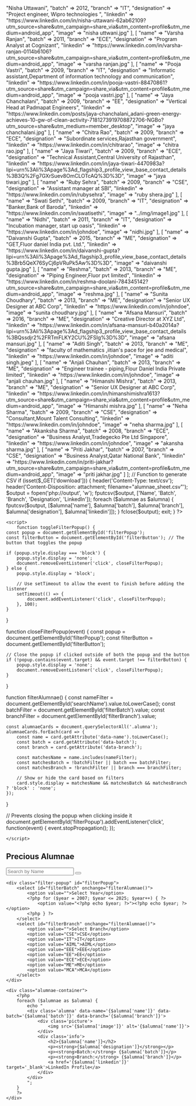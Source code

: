 <?php
// Alumnae data array
$alumnae = [
    [
        "name" => "Nisha Uttawani",
        "batch" => 2012,
        "branch" => "IT",
        "designation" => "Project engineer, Wipro technologies ",
        "linkedin" => "https://www.linkedin.com/in/nisha-uttawani-62ab62109?utm_source=share&utm_campaign=share_via&utm_content=profile&utm_medium=android_app",
        "image" => "nisha uttwani.jpg"
    ],
    [
        "name" => "Varsha Ranjan",
        "batch" => 2011,
        "branch" => "ECE",
        "designation" => "Program Analyst at Cognizant",
        "linkedin" => "https://www.linkedin.com/in/varsha-ranjan-0114b6106?utm_source=share&utm_campaign=share_via&utm_content=profile&utm_medium=android_app",
        "image" => "varsha ranjan.jpg"
    ],
    [
        "name" => "Pooja Vastri",
        "batch" => 2009,
        "branch" => "IT",
        "designation" => "Informatic assistant,Department of information technology and communication",
        "linkedin" => "https://www.linkedin.com/in/pooja-vastri-88470861?utm_source=share&utm_campaign=share_via&utm_content=profile&utm_medium=android_app",
        "image" => "pooja vastri.jpg"
    ],
    [
        "name" => "Jaya Chanchalani",
        "batch" => 2009,
        "branch" => "EE",
        "designation" => "Vertical Head at Padmapat Engineers",
        "linkedin" => "https://www.linkedin.com/posts/jaya-chanchalani_adani-green-energy-achieves-10-gw-of-clean-activity-7181273919708872706-NGBo?utm_source=share&utm_medium=member_desktop",
        "image" => "jaya chanchalani.jpg"
    ],
    [
        "name" => "Chitra Rao",
        "batch" => 2009,
        "branch" => "ECE",
        "designation" => "Subordinate services,Rajasthan government",
        "linkedin" => "https://www.linkedin.com/in/chitrarao",
        "image" => "chitra rao.jpg"
    ],
    [
        "name" => "Jaya Tiwari",
        "batch" => 2009,
        "branch" => "ECE",
        "designation" => "Technical Assistant,Central University of Rajasthan",
        "linkedin" => "https://www.linkedin.com/in/jaya-tiwari-4470983a?lipi=urn%3Ali%3Apage%3Ad_flagship3_profile_view_base_contact_details%3B3Q%2Fg7GXrSuev8OmCLOTcAQ%3D%3D",
        "image" => "jaya tiwari.jpg"
    ],
    [
        "name" => "Ruby Sehra",
        "batch" => 2009,
        "branch" => "CSE",
        "designation" => "Assistant manager at SBI",
        "linkedin" => "https://www.linkedin.com/in/rubysehra",
        "image" => "ruby shera.jpg"
    ],
    [
        "name" => "Swati Sethi",
        "batch" => 2009,
        "branch" => "IT",
        "designation" => "Banker,Bank of Baroda",
        "linkedin" => "https://www.linkedin.com/in/swatisethi",
        "image" => "../img/image1.jpg"
    ],
    [
        "name" => "Nidhi",
        "batch" => 2011,
        "branch" => "IT",
        "designation" => "Incubation manager, start up oasis",
        "linkedin" => "https://www.linkedin.com/in/johndoe",
        "image" => "nidhi.jpg"
    ],
    [
        "name" => "Daivanshi Gupta",
        "batch" => 2015,
        "branch" => "ME",
        "designation" => "GET,Fluor daniel India pvt. Ltd.",
        "linkedin" => "https://www.linkedin.com/in/daivanshi-gupta?lipi=urn%3Ali%3Apage%3Ad_flagship3_profile_view_base_contact_details%3Brb5QeX76SyCj6pVRuPk5Aw%3D%3D",
        "image" => "daivanshi gupta.jpg"
    ],
    [
        "name" => "Reshma",
        "batch" => 2013,
        "branch" => "ME",
        "designation" => "Piping Engineer,Fluor pvt limited",
        "linkedin" => "https://www.linkedin.com/in/reshma-doolani-784345142?utm_source=share&utm_campaign=share_via&utm_content=profile&utm_medium=android_app",
        "image" => "reshma.jpg"
    ],
    [
        "name" => "Sunita Choudhary",
        "batch" => 2013,
        "branch" => "ME",
        "designation" => "Senior UX Designer at ABC Corp",
        "linkedin" => "https://www.linkedin.com/in/johndoe",
        "image" => "sunita choudhary.jpg"
    ],
    [
        "name" => "Afsana Mansuri",
        "batch" => 2016,
        "branch" => "ME",
        "designation" => "Creative Director at XYZ Ltd",
        "linkedin" => "https://www.linkedin.com/in/afsana-mansuri-b40a2014a?lipi=urn%3Ali%3Apage%3Ad_flagship3_profile_view_base_contact_details%3BQssdjr2%2FRTmFLKY2CU%2FSIg%3D%3D",
        "image" => "afsana mansuri.jpg"
    ],
    [
        "name" => "Aditi Singh",
        "batch" => 2013,
        "branch" => "ME",
        "designation" => "faculty of mathematics ,iitian's pace for jee and medical",
        "linkedin" => "https://www.linkedin.com/in/johndoe",
        "image" => "aditi singh.jpeg"
    ],
    [
        "name" => "Anjali Chauhan",
        "batch" => 2013,
        "branch" => "ME",
        "designation" => "Engineer trainee - piping,Flour Daniel India Private limited",
        "linkedin" => "https://www.linkedin.com/in/johndoe",
        "image" => "anjali chauhan.jpg"
    ],
    [
        "name" => "Himanshi Mishra",
        "batch" => 2013,
        "branch" => "ME",
        "designation" => "Senior UX Designer at ABC Corp",
        "linkedin" => "https://www.linkedin.com/in/himanshimishra1613?utm_source=share&utm_campaign=share_via&utm_content=profile&utm_medium=android_app",
        "image" => "Himanshi mishra.jpg"
    ],
    [
        "name" => "Neha Sharma",
        "batch" => 2009,
        "branch" => "CSE",
        "designation" => "Consultant,Mount Talent Consulting",
        "linkedin" => "https://www.linkedin.com/in/johndoe",
        "image" => "neha sharma.jpg"
    ],
    [
        "name" => "Akanksha Sharma",
        "batch" => 2008,
        "branch" => "ECE",
        "designation" => "Business Analyst,Tradegecko Pte Ltd Singapore",
        "linkedin" => "https://www.linkedin.com/in/johndoe",
        "image" => "akansha sharma.jpg"
    ],
    [
        "name" => "Priti Jakhar",
        "batch" => 2007,
        "branch" => "CSE",
        "designation" => "Business Analyst,Qatar National Bank",
        "linkedin" => "https://www.linkedin.com/in/priti-jakhar?utm_source=share&utm_campaign=share_via&utm_content=profile&utm_medium=android_app",
        "image" => "priti jakhar.jpg"
    ]
    
];

// Function to generate CSV
if (isset($_GET['download'])) {
    header('Content-Type: text/csv');
    header('Content-Disposition: attachment; filename="alumnae_sheet.csv"');
    $output = fopen('php://output', 'w');
    fputcsv($output, ['Name', 'Batch', 'Branch', 'Designation', 'LinkedIn']);
    foreach ($alumnae as $alumna) {
        fputcsv($output, [$alumna['name'], $alumna['batch'], $alumna['branch'], $alumna['designation'], $alumna['linkedin']]);
    }
    fclose($output);
    exit;
}
?>

<!DOCTYPE html>
<html lang="en">

<head>
    <meta charset="UTF-8">
    <meta name="viewport" content="width=device-width, initial-scale=1.0">
    <title>Precious Alumnae Page</title>
    <link rel="stylesheet" href="prec-alu.css">
    <link rel="stylesheet" href="https://cdnjs.cloudflare.com/ajax/libs/font-awesome/6.4.2/css/all.min.css">

    <script>
        function toggleFilterPopup() {
    const popup = document.getElementById('filterPopup');
    const filterButton = document.getElementById('filterButton'); // The button that toggles the popup

    if (popup.style.display === 'block') {
        popup.style.display = 'none';
        document.removeEventListener('click', closeFilterPopup);
    } else {
        popup.style.display = 'block';

        // Use setTimeout to allow the event to finish before adding the listener
        setTimeout(() => {
            document.addEventListener('click', closeFilterPopup);
        }, 100);
    }
}

function closeFilterPopup(event) {
    const popup = document.getElementById('filterPopup');
    const filterButton = document.getElementById('filterButton');

    // Close the popup if clicked outside of both the popup and the button
    if (!popup.contains(event.target) && event.target !== filterButton) {
        popup.style.display = 'none';
        document.removeEventListener('click', closeFilterPopup);
    }
}

function filterAlumnae() {
    const nameFilter = document.getElementById('searchName').value.toLowerCase();
    const batchFilter = document.getElementById('filterBatch').value;
    const branchFilter = document.getElementById('filterBranch').value;

    const alumnaeCards = document.querySelectorAll('.alumna');
    alumnaeCards.forEach(card => {
        const name = card.getAttribute('data-name').toLowerCase();
        const batch = card.getAttribute('data-batch');
        const branch = card.getAttribute('data-branch');

        const matchesName = name.includes(nameFilter);
        const matchesBatch = !batchFilter || batch === batchFilter;
        const matchesBranch = !branchFilter || branch === branchFilter;

        // Show or hide the card based on filters
        card.style.display = matchesName && matchesBatch && matchesBranch ? 'block' : 'none';
    });
}

// Prevents closing the popup when clicking inside it
document.getElementById('filterPopup').addEventListener('click', function(event) {
    event.stopPropagation();
});

    </script>
</head>

<body>
    <nav>
        <h1>Precious Alumnae</h1>
        <div class="search-bar">
            <input type="text" id="searchName" placeholder="Search by Name" onkeyup="filterAlumnae()">
            <button class="filter-btn" onclick="toggleFilterPopup()">
                <i class="fa-solid fa-filter"></i>
            </button>
            <!-- Download button -->
            <a href="https://1drv.ms/x/c/a47fdb18a22f8606/Ea__Q5AIXXZHka8dnLGtSYEB21CRShRO3y8QuztLTtlFqg?e=EUcUP2" class="filter-btn" title="Download Alumnae Sheet">
                <i class="fa-solid fa-download"></i>
            </a>
        </div>
    </nav>

    <div class="filter-popup" id="filterPopup">
        <select id="filterBatch" onchange="filterAlumnae()">
            <option value="">Select Year</option>
            <?php for ($year = 2007; $year <= 2025; $year++) { ?>
                <option value="<?php echo $year; ?>"><?php echo $year; ?></option>
            <?php } ?>
        </select>
        <select id="filterBranch" onchange="filterAlumnae()">
            <option value="">Select Branch</option>
            <option value="CSE">CSE</option>
            <option value="IT">IT</option>
            <option value="AIML">AIML</option>
            <option value="EEE">EEE</option>
            <option value="EE">EE</option>
            <option value="ECE">ECE</option>
            <option value="ME">ME</option>
            <option value="MCA">MCA</option>
        </select>
    </div>

    <div class="alumnae-container">
        <?php
        foreach ($alumnae as $alumna) {
            echo "
            <div class='alumna' data-name='{$alumna['name']}' data-batch='{$alumna['batch']}' data-branch='{$alumna['branch']}'>
                <div class='picture'>
                    <img src='{$alumna['image']}' alt='{$alumna['name']}'>
                </div>
                <div class='info'>
                    <h2>{$alumna['name']}</h2>
                    <p><strong>{$alumna['designation']}</strong></p>
                    <p><strong>Batch:</strong> {$alumna['batch']}</p>
                    <p><strong>Branch:</strong> {$alumna['branch']}</p>
                    <a href='{$alumna['linkedin']}' target='_blank'>LinkedIn Profile</a>
                </div>
            </div>
            ";
        }
        ?>
    </div>
</body>

</html>
